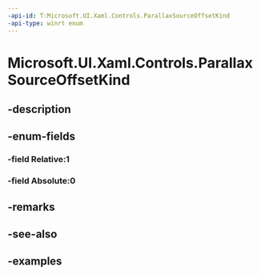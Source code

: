 ```yaml
---
-api-id: T:Microsoft.UI.Xaml.Controls.ParallaxSourceOffsetKind
-api-type: winrt enum
---
```


<!-- Enumeration syntax.
public enum ParallaxSourceOffsetKind : int 
-->

# Microsoft.UI.Xaml.Controls.ParallaxSourceOffsetKind

## -description

## -enum-fields
### -field Relative:1

### -field Absolute:0

## -remarks

## -see-also

## -examples

